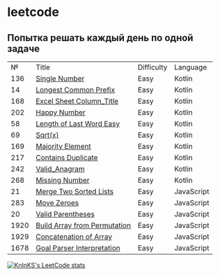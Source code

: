 # leetcode

<h2>Попытка решать каждый день по одной задаче</h2>

<table>
  <tr>
    <td>№</td>
    <td>Title</td>
    <td>Difficulty</td>
    <td>Language</td>
  </tr>
  <tr>
   <td>136</td>
  <td><a href="https://github.com/MariaPtrv/leetcode_Kotlin/blob/main/136_Single_Number.kt" rel="nofollow">Single Number</a></td>
  <td>Easy</td>
  <td>Kotlin</td>
  </tr>
  <tr>
   <td>14</td>
  <td><a href="https://github.com/MariaPtrv/leetcode_Kotlin/blob/main/14_Longest_Common_Prefix.kt" rel="nofollow">Longest Common Prefix</a></td>
  <td>Easy</td>
  <td>Kotlin</td>
  </tr>
    <tr>
   <td>168</td>
  <td><a href="https://github.com/MariaPtrv/leetcode_Kotlin/blob/main/168_Excel_Sheet_Column_Title_Easy.kt" rel="nofollow">Excel Sheet Column_Title</a></td>
  <td>Easy</td>
  <td>Kotlin</td>
  </tr>
    <tr>
   <td>202</td>
  <td><a href="https://github.com/MariaPtrv/leetcode_Kotlin/blob/main/202_Happy_Number.kt" rel="nofollow">Happy Number</a></td>
  <td>Easy</td>
  <td>Kotlin</td>
  </tr>
    <tr>
   <td>58</td>
  <td><a href="https://github.com/MariaPtrv/leetcode_Kotlin/blob/main/58_Length_of_Last_Word_Easy.kt" rel="nofollow">Length of Last Word Easy</a></td>
  <td>Easy</td>
  <td>Kotlin</td>
  </tr>
    <tr>
   <td>69</td>
  <td><a href="https://github.com/MariaPtrv/leetcode_Kotlin/blob/main/69_Sqrt(x).kt" rel="nofollow">Sqrt(x)</a></td>
  <td>Easy</td>
  <td>Kotlin</td>
  </tr>
   <tr>
   <td>169</td>
  <td><a href="https://github.com/MariaPtrv/leetcode_Kotlin/blob/main/169_Majority_Element.kt" rel="nofollow">Majority Element</a></td>
  <td>Easy</td>
  <td>Kotlin</td>
  </tr>
   <tr>
   <td>217</td>
  <td><a href="https://github.com/MariaPtrv/leetcode_Kotlin/blob/main/217_Contains_Duplicate.kt" rel="nofollow">Contains Duplicate</a></td>
  <td>Easy</td>
  <td>Kotlin</td>
  </tr>
   <tr>
   <td>242</td>
  <td><a href="https://github.com/MariaPtrv/leetcode_Kotlin/blob/main/242_Valid_Anagram.kt" rel="nofollow">Valid_Anagram</a></td>
  <td>Easy</td>
  <td>Kotlin</td>
  </tr>
   <tr>
   <td>268</td>
  <td><a href="https://github.com/MariaPtrv/leetcode_Kotlin/blob/main/268_Missing_Number.kt" rel="nofollow">Missing Number</a></td>
  <td>Easy</td>
  <td>Kotlin</td>
  </tr>
   <tr>
   <td>21</td>
  <td><a href="https://github.com/MariaPtrv/Leetcode_/blob/main/21_Merge_Two_Sorted_Lists.js" rel="nofollow">Merge Two Sorted Lists</a>     </td>
  <td>Easy</td>
  <td>JavaScript</td>
  </tr>
  <tr>
  <td>283</td>
  <td><a href="https://github.com/MariaPtrv/Leetcode_/blob/main/283_Move_Zeroes.js" rel="nofollow">Move Zeroes</a></td>
  <td>Easy</td>
  <td>JavaScript</td>
  </tr>
  <tr>
  <td>20</td>
  <td><a href="https://github.com/MariaPtrv/Leetcode_/blob/main/20_Valid_Parentheses.js" rel="nofollow">Valid Parentheses</a></td>
  <td>Easy</td>
  <td>JavaScript</td>
  </tr>
  <tr>
  <td>1920</td>
  <td><a href="https://github.com/MariaPtrv/Leetcode_/blob/main/1920_Build_Array_from_Permutation.js" rel="nofollow">Build Array from Permutation</a></td>
  <td>Easy</td>
  <td>JavaScript</td>
  </tr>
   <tr>
  <td>1929</td>
  <td><a href="https://github.com/MariaPtrv/Leetcode_/blob/main/1929_Concatenation_of_Array.js" rel="nofollow">Concatenation of Array</a></td>
  <td>Easy</td>
  <td>JavaScript</td>
  </tr>
  <tr>
  <td>1678</td>
  <td><a href="https://github.com/MariaPtrv/Leetcode_/blob/main/1678_Goal_Parser_Interpretation.js" rel="nofollow">Goal Parser Interpretation</a></td>
  <td>Easy</td>
  <td>JavaScript</td>
  </tr>
</table>


[![KnlnKS's LeetCode stats](https://leetcode-stats-six.vercel.app/api?username=MariaPtrv&theme=dark)](https://github.com/KnlnKS/leetcode-stats)
